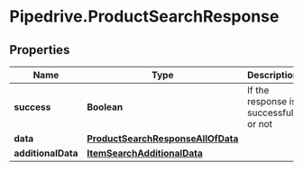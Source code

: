# Pipedrive.ProductSearchResponse

## Properties

Name | Type | Description | Notes
------------ | ------------- | ------------- | -------------
**success** | **Boolean** | If the response is successful or not | [optional] 
**data** | [**ProductSearchResponseAllOfData**](ProductSearchResponseAllOfData.md) |  | [optional] 
**additionalData** | [**ItemSearchAdditionalData**](ItemSearchAdditionalData.md) |  | [optional] 



